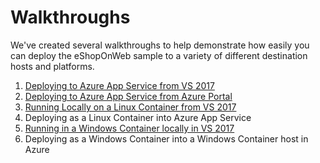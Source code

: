 # Walkthroughs

We've created several walkthroughs to help demonstrate how easily you can deploy the eShopOnWeb sample to a variety of different destination hosts and platforms.

1. [Deploying to Azure App Service from VS 2017](https://github.com/dotnet-architecture/eShopOnWeb/wiki/01.-Deploying-to-Azure-App-Service-from-VS2017)
1. [Deploying to Azure App Service from Azure Portal](https://github.com/dotnet-architecture/eShopOnWeb/wiki/02.-Deploying-to-Azure-App-Service-from-Azure-Portal)
1. [Running Locally on a Linux Container from VS 2017](03.-Running-as-a-Linux-Container-locally-in-VS-2017.md)
1. Deploying as a Linux Container into Azure App Service
1. [Running in a Windows Container locally in VS 2017](05.-Running-locally-on-a-windows-container-from-VS-2017.md)
1. Deploying as a Windows Container into a Windows Container host in Azure
